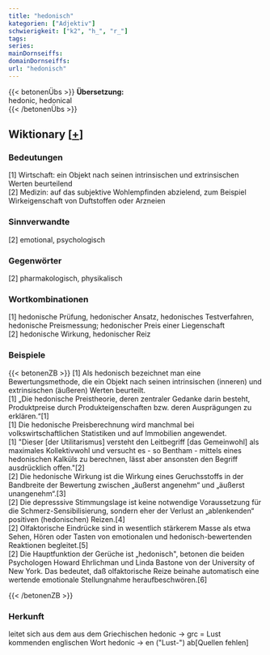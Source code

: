 ```yaml
---
title: "hedonisch"
kategorien: ["Adjektiv"]
schwierigkeit: ["k2", "h_", "r_"]
tags:
series:
mainDornseiffs:
domainDornseiffs:
url: "hedonisch"
---
```


{{< betonenÜbs >}}
**Übersetzung:**  
hedonic, hedonical  
{{< /betonenÜbs >}}

## Wiktionary [[+](https://de.wiktionary.org/wiki/hedonisch)]

### Bedeutungen
[1] Wirtschaft: ein Objekt nach seinen intrinsischen und extrinsischen Werten beurteilend  
[2] Medizin: auf das subjektive Wohlempfinden abzielend, zum Beispiel Wirkeigenschaft von Duftstoffen oder Arzneien  

### Sinnverwandte
[2] emotional, psychologisch  

### Gegenwörter
[2] pharmakologisch, physikalisch  

### Wortkombinationen
[1] hedonische Prüfung, hedonischer Ansatz, hedonisches Testverfahren, hedonische Preismessung; hedonischer Preis einer Liegenschaft  
[2] hedonische Wirkung, hedonischer Reiz  

### Beispiele
{{< betonenZB >}}
[1] Als hedonisch bezeichnet man eine Bewertungsmethode, die ein Objekt nach seinen intrinsischen (inneren) und extrinsischen (äußeren) Werten beurteilt.  
[1] „Die hedonische Preistheorie, deren zentraler Gedanke darin besteht, Produktpreise durch Produkteigenschaften bzw. deren Ausprägungen zu erklären.“[1]  
[1] Die hedonische Preisberechnung wird manchmal bei volkswirtschaftlichen Statistiken und auf Immobilien angewendet.  
[1] "Dieser [der Utilitarismus] versteht den Leitbegriff [das Gemeinwohl] als maximales Kollektivwohl und versucht es - so Bentham - mittels eines hedonischen Kalküls zu berechnen, lässt aber ansonsten den Begriff ausdrücklich offen."[2]  
[2] Die hedonische Wirkung ist die Wirkung eines Geruchsstoffs in der Bandbreite der Bewertung zwischen „äußerst angenehm“ und „äußerst unangenehm“.[3]  
[2] Die depresssive Stimmungslage ist keine notwendige Voraussetzung für die Schmerz-Sensibilisierung, sondern eher der Verlust an „ablenkenden“ positiven (hedonischen) Reizen.[4]  
[2] Olfaktorische Eindrücke sind in wesentlich stärkerem Masse als etwa Sehen, Hören oder Tasten von emotionalen und hedonisch-bewertenden Reaktionen begleitet.[5]  
[2] Die Hauptfunktion der Gerüche ist „hedonisch", betonen die beiden Psychologen Howard Ehrlichman und Linda Bastone von der University of New York. Das bedeutet, daß olfaktorische Reize beinahe automatisch eine wertende emotionale Stellungnahme heraufbeschwören.[6]  

{{< /betonenZB >}}
### Herkunft
leitet sich aus dem aus dem Griechischen hedonic → grc = Lust kommenden englischen Wort hedonic → en ("Lust-") ab[Quellen fehlen]  


